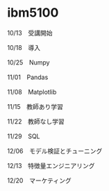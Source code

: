 # ibm5100
10/13　受講開始

10/18　導入

10/25　Numpy

11/01　Pandas

11/08　Matplotlib

11/15　教師あり学習

11/22　教師なし学習

11/29　SQL

12/06　モデル検証とチューニング

12/13　特徴量エンジニアリング

12/20　マーケティング
